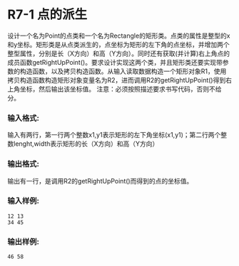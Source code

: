 # R7-1 点的派生

设计一个名为Point的点类和一个名为Rectangle的矩形类。点类的属性是整型的x和y坐标。矩形类是从点类派生的，点坐标为矩形的左下角的点坐标，并增加两个整型属性，分别是长（X方向）和高（Y方向）。同时还有获取(并计算)右上角点的成员函数getRightUpPoint()。要求设计实现这两个类，并且矩形类还要实现带参数的构造函数，以及拷贝构造函数。从输入读取数据构造一个矩形对象R1，使用拷贝构造函数构造矩形对象变量名为R2，进而调用R2的getRightUpPoint()得到右上角坐标，然后输出该坐标值。
注意：必须按照描述要求书写代码，否则不给分。

### 输入格式:

输入有两行，第一行两个整数x1,y1表示矩形的左下角坐标(x1,y1)；第二行两个整数lenght,width表示矩形的长（X方向）和高（Y方向）

### 输出格式:

输出有一行，是调用R2的getRightUpPoint()而得到的点的坐标值。

### 输入样例:

```in
12 13
34 45 
```

### 输出样例:

```out
46 58
```
